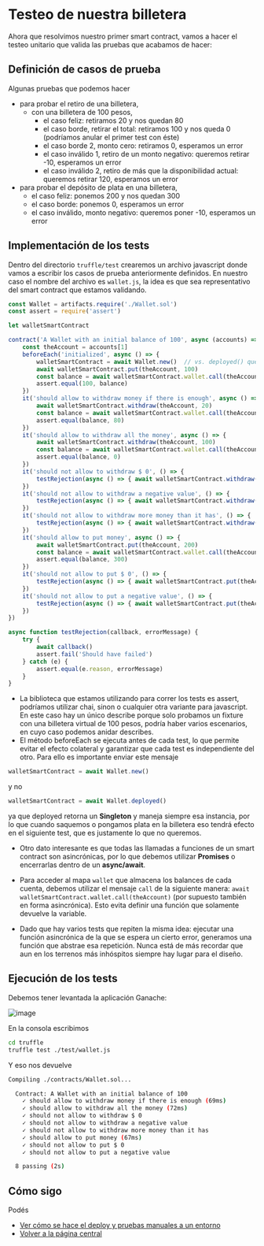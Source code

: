 # Testeo de nuestra billetera

Ahora que resolvimos nuestro primer smart contract, vamos a hacer el testeo unitario que valida las pruebas que acabamos de hacer:

## Definición de casos de prueba

Algunas pruebas que podemos hacer

* para probar el retiro de una billetera,
  * con una billetera de 100 pesos,
    * el caso feliz: retiramos 20 y nos quedan 80
    * el caso borde, retirar el total: retiramos 100 y nos queda 0 (podríamos anular el primer test con éste)
    * el caso borde 2, monto cero: retiramos 0, esperamos un error
    * el caso inválido 1, retiro de un monto negativo: queremos retirar -10, esperamos un error
    * el caso inválido 2, retiro de más que la disponibilidad actual: queremos retirar 120, esperamos un error
* para probar el depósito de plata en una billetera,
    * el caso feliz: ponemos 200 y nos quedan 300
    * el caso borde: ponemos 0, esperamos un error
    * el caso inválido, monto negativo: queremos poner -10, esperamos un error

## Implementación de los tests

Dentro del directorio `truffle/test` crearemos un archivo javascript donde vamos a escribir los casos de prueba anteriormente definidos. En nuestro caso el nombre del archivo es `wallet.js`, la idea es que sea representativo del smart contract que estamos validando.

```js
const Wallet = artifacts.require('./Wallet.sol')
const assert = require('assert')

let walletSmartContract

contract('A Wallet with an initial balance of 100', async (accounts) => {
    const theAccount = accounts[1]
    beforeEach('initialized', async () => {
        walletSmartContract = await Wallet.new()  // vs. deployed() que devuelve un singleton
        await walletSmartContract.put(theAccount, 100)
        const balance = await walletSmartContract.wallet.call(theAccount)
        assert.equal(100, balance)
    })
    it('should allow to withdraw money if there is enough', async () => {
        await walletSmartContract.withdraw(theAccount, 20)
        const balance = await walletSmartContract.wallet.call(theAccount)
        assert.equal(balance, 80)
    })
    it('should allow to withdraw all the money', async () => {
        await walletSmartContract.withdraw(theAccount, 100)
        const balance = await walletSmartContract.wallet.call(theAccount)
        assert.equal(balance, 0)
    })
    it('should not allow to withdraw $ 0', () => {
        testRejection(async () => { await walletSmartContract.withdraw(theAccount, 0) }, 'Value must be positive')
    })
    it('should not allow to withdraw a negative value', () => {
        testRejection(async () => { await walletSmartContract.withdraw(theAccount, -10) }, 'Value must be positive')
    })
    it('should not allow to withdraw more money than it has', () => {
        testRejection(async () => { await walletSmartContract.withdraw(theAccount, 120) }, 'Not enough cash')
    })
    it('should allow to put money', async () => {
        await walletSmartContract.put(theAccount, 200)
        const balance = await walletSmartContract.wallet.call(theAccount)
        assert.equal(balance, 300)
    })
    it('should not allow to put $ 0', () => {
        testRejection(async () => { await walletSmartContract.put(theAccount, 0) }, 'Value must be positive')
    })
    it('should not allow to put a negative value', () => {
        testRejection(async () => { await walletSmartContract.put(theAccount, -10) }, 'Value must be positive')
    })
})

async function testRejection(callback, errorMessage) {
    try {
        await callback()
        assert.fail('Should have failed')
    } catch (e) {
        assert.equal(e.reason, errorMessage)
    }
}
```

* La biblioteca que estamos utilizando para correr los tests es assert, podríamos utilizar chai, sinon o cualquier otra variante para javascript. En este caso hay un único describe porque solo probamos un fixture con una billetera virtual de 100 pesos, podría haber varios escenarios, en cuyo caso podemos anidar describes.
* El método beforeEach se ejecuta antes de cada test, lo que permite evitar el efecto colateral y garantizar que cada test es independiente del otro. Para ello es importante enviar este mensaje

```js
walletSmartContract = await Wallet.new()
```

y no

```js
walletSmartContract = await Wallet.deployed()
```

ya que deployed retorna un **Singleton** y maneja siempre esa instancia, por lo que cuando saquemos o pongamos plata en la billetera eso tendrá efecto en el siguiente test, que es justamente lo que no queremos.

* Otro dato interesante es que todas las llamadas a funciones de un smart contract son asincrónicas, por lo que debemos utilizar **Promises** o encerrarlas dentro de un **async/await**.

* Para acceder al mapa `wallet` que almacena los balances de cada cuenta, debemos utilizar el mensaje `call` de la siguiente manera: `await walletSmartContract.wallet.call(theAccount)` (por supuesto también en forma asincrónica). Esto evita definir una función que solamente devuelve la variable.

* Dado que hay varios tests que repiten la misma idea: ejecutar una función asincrónica de la que se espera un cierto error, generamos una función que abstrae esa repetición. Nunca está de más recordar que aun en los terrenos más inhóspitos siempre hay lugar para el diseño.

## Ejecución de los tests

Debemos tener levantada la aplicación Ganache:

![image](../images/ganache.png)

En la consola escribimos

```bash
cd truffle
truffle test ./test/wallet.js
```

Y eso nos devuelve

```bash
Compiling ./contracts/Wallet.sol...

  Contract: A Wallet with an initial balance of 100
    ✓ should allow to withdraw money if there is enough (69ms)
    ✓ should allow to withdraw all the money (72ms)
    ✓ should not allow to withdraw $ 0
    ✓ should not allow to withdraw a negative value
    ✓ should not allow to withdraw more money than it has
    ✓ should allow to put money (67ms)
    ✓ should not allow to put $ 0
    ✓ should not allow to put a negative value

  8 passing (2s)
```

## Cómo sigo

Podés

* [Ver cómo se hace el deploy y pruebas manuales a un entorno](./walletDeploy.md)
* [Volver a la página central](../README.md)
